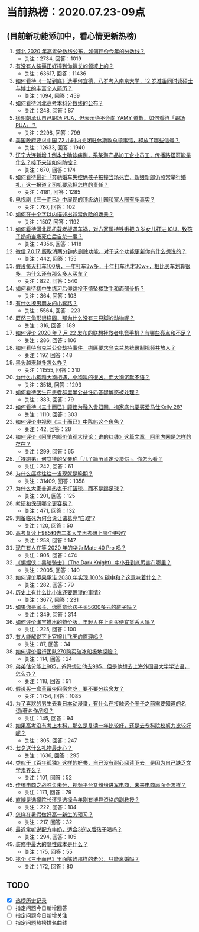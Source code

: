 # 当前热榜：2020.07.23-09点
## (目前新功能添加中，看心情更新热榜)
1. [河北 2020 年高考分数线公布，如何评价今年的分数线？](https://www.zhihu.com/question/408432809)
    * 关注：2734, 回答：1019
2. [有没有人装逼正好撞到你擅长的领域上的？](https://www.zhihu.com/question/338688699)
    * 关注：63617, 回答：11436
3. [如何看待《一站到底》选手何宜德，八岁考入南京大学，12 岁准备同时读硕士与博士的丰富个人简历？](https://www.zhihu.com/question/407742265)
    * 关注：1094, 回答：459
4. [如何看待河北高考本科分数线的公布？](https://www.zhihu.com/question/408425687)
    * 关注：248, 回答：87
5. [徐明朝承认自己职场 PUA，但表示绝不会向 YAMY 道歉，如何看待「职场 PUA」？](https://www.zhihu.com/question/408324658)
    * 关注：2298, 回答：799
6. [美国政府要求中国 72 小时内关闭驻休斯敦总领事馆，释放了哪些信号？](https://www.zhihu.com/question/408371981)
    * 关注：12633, 回答：1940
7. [辽宁大连新增 1 例本土确诊病例，系某海产品加工企业员工，传播路径可能是什么？接下来该如何防控？](https://www.zhihu.com/question/408440363)
    * 关注：670, 回答：174
8. [如何看待最近「奔驰婚车失控俩孩子被撞当场死亡，新娘新郎仍照常举行婚礼」这一报道？司机要承担怎样的责任？](https://www.zhihu.com/question/408224211)
    * 关注：4181, 回答：1285
9. [电视剧《三十而已》中展现的顶级幼儿园和富人圈有多真实？](https://www.zhihu.com/question/407892591)
    * 关注：767, 回答：102
10. [如何在十个字以内描述出非常危险的场景？](https://www.zhihu.com/question/408320429)
    * 关注：1507, 回答：1192
11. [如何看待河北司机载老板遇车祸，对方家属持铁锹把 3 岁女儿打进 ICU，致孩子奶奶当场死亡后自杀一事？](https://www.zhihu.com/question/408273955)
    * 关注：4356, 回答：1418
12. [微信 7.0.17 版取消两分钟内删除功能，对于这个功能更新你有什么想说的？](https://www.zhihu.com/question/408336482)
    * 关注：442, 回答：155
13. [假设每天打车100块，一年打车3w多，十年打车也才30w+，相比买车划算很多，为什么还有那么多人买车？](https://www.zhihu.com/question/407652302)
    * 关注：822, 回答：540
14. [如何看待初中生练习后仰跳投不慎坠楼致手和面部骨折？](https://www.zhihu.com/question/408332882)
    * 关注：364, 回答：103
15. [有什么撩男朋友的小套路？](https://www.zhihu.com/question/273750533)
    * 关注：5564, 回答：223
16. [既然三角形很稳固，那为什么没有三只脚的动物呢？](https://www.zhihu.com/question/350568320)
    * 关注：316, 回答：189
17. [如何评价 2020 年 7 月 22 发布的联想拯救者电竞手机？有哪些亮点和不足？](https://www.zhihu.com/question/408346810)
    * 关注：286, 回答：106
18. [如何看待乌克兰公交劫持事件，绑匪要求乌克兰总统录制视频并放人？](https://www.zhihu.com/question/408293522)
    * 关注：197, 回答：48
19. [黑头越来越多怎么办？](https://www.zhihu.com/question/65417283)
    * 关注：11555, 回答：310
20. [为什么小狗和大狗相遇，小狗叫的很凶，而大狗沉默不语？](https://www.zhihu.com/question/348318705)
    * 关注：3518, 回答：1293
21. [如何看待医生在患者群里半公益性质答疑解惑被处理？](https://www.zhihu.com/question/407916090)
    * 关注：383, 回答：79
22. [如何看待《三十而已》顾佳为融入贵妇圈，掏家底也要买爱马仕Kelly 28?](https://www.zhihu.com/question/407941024)
    * 关注：1110, 回答：303
23. [如何评价电视剧《三十而已》中陈屿这个角色？](https://www.zhihu.com/question/408144927)
    * 关注：42, 回答：28
24. [如何评价《阿里内部价值观大辩论：谁的红线》这篇文章，阿里内网是怎样的存在？](https://www.zhihu.com/question/408396641)
    * 关注：299, 回答：65
25. [「裸跑弟」何宜德的父亲称「儿子简历肯定没造假」，你怎么看？](https://www.zhihu.com/question/408324907)
    * 关注：242, 回答：61
26. [为什么癌症往往一发现就是晚期？](https://www.zhihu.com/question/288657135)
    * 关注：31409, 回答：1358
27. [为什么大家普遍热衷于打篮球，而不是踢足球？](https://www.zhihu.com/question/407113247)
    * 关注：201, 回答：125
28. [考研和保研哪个更容易？](https://www.zhihu.com/question/317125340)
    * 关注：471, 回答：132
29. [刘备临死为何会说让诸葛亮“自取”?](https://www.zhihu.com/question/408092712)
    * 关注：120, 回答：50
30. [高考复读上985和去二本大学再考研上哪个更好?](https://www.zhihu.com/question/407780538)
    * 关注：258, 回答：147
31. [现在有人在等 2020 年的华为 Mate 40 Pro 吗？](https://www.zhihu.com/question/337190294)
    * 关注：905, 回答：474
32. [《蝙蝠侠：黑暗骑士》（The Dark Knight）中小丑到底厉害在哪里？](https://www.zhihu.com/question/21183293)
    * 关注：2005, 回答：140
33. [如何评价苹果承诺 2030 年实现 100% 碳中和？这意味着什么？](https://www.zhihu.com/question/408249066)
    * 关注：282, 回答：79
34. [历史上有什么比小说还要荒谬的事情?](https://www.zhihu.com/question/268896757)
    * 关注：3677, 回答：231
35. [如果你是家长，你愿意给孩子买5600多元的鞋子吗？](https://www.zhihu.com/question/407939777)
    * 关注：349, 回答：314
36. [如何评价淘宝推出的特价版，年轻人在上面买便宜货丢人吗？](https://www.zhihu.com/question/408342890)
    * 关注：225, 回答：100
37. [有人能解说下上官婉儿飞天的原理吗？](https://www.zhihu.com/question/402893738)
    * 关注：87, 回答：34
38. [如何评价侣行团队270购买破冰船极地探险？](https://www.zhihu.com/question/292537334)
    * 关注：114, 回答：24
39. [弟弟估分能上985，爸妈想让他去985，但是他想去上海外国语大学学法语，怎么办？](https://www.zhihu.com/question/407939977)
    * 关注：118, 回答：91
40. [假设买一盒草莓带回宿舍吃，要不要分给舍友？](https://www.zhihu.com/question/386989181)
    * 关注：1754, 回答：1085
41. [为了喜欢的男生去看日本动漫番，有什么在接触这个圈子之前需要知道的名词/著名作品吗？](https://www.zhihu.com/question/406744251)
    * 关注：145, 回答：94
42. [如果高考没有考上本科，那么是复读一年比较好，还是去专科院校努力比较好呢？](https://www.zhihu.com/question/403785606)
    * 关注：305, 回答：247
43. [七夕送什么礼物最走心？](https://www.zhihu.com/question/63278054)
    * 关注：1636, 回答：295
44. [类似于《百年孤独》这样的好书，自己没有耐心阅读下去，是因为自己缺乏文学素养么？](https://www.zhihu.com/question/408248646)
    * 关注：101, 回答：52
45. [传统电商之战胜负未分，视频平台又纷纷进军电商，未来电商局面会怎样？](https://www.zhihu.com/question/408343505)
    * 关注：171, 回答：79
46. [直博是选择院长还是选择今年刚有博导资格的副教授？](https://www.zhihu.com/question/406120774)
    * 关注：222, 回答：104
47. [怎样在暑假做好高一新生的预习？](https://www.zhihu.com/question/285368431)
    * 关注：217, 回答：32
48. [最近常听说配方牛奶，适合3岁以后孩子喝吗？](https://www.zhihu.com/question/406664238)
    * 关注：294, 回答：105
49. [装修中最大的隐性成本是什么？](https://www.zhihu.com/question/403414841)
    * 关注：175, 回答：55
50. [找个《三十而已》里面陈屿那样的老公，只能离婚吗？](https://www.zhihu.com/question/408051350)
    * 关注：172, 回答：80
## TODO
* [x] [热榜历史记录](hot_history/AllHot.md)
* [ ] 指定问题今日新增回答
* [ ] 指定问题今日新增关注
* [ ] 指定问题热榜排名曲线

